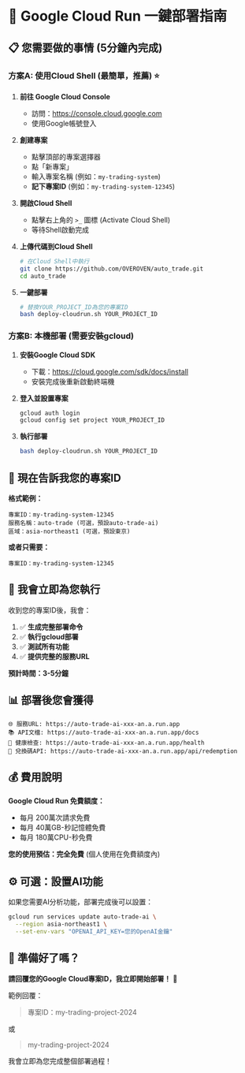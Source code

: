 # 🚀 Google Cloud Run 一鍵部署指南

## 📋 您需要做的事情 (5分鐘內完成)

### 方案A: 使用Cloud Shell (最簡單，推薦) ⭐

1. **前往 Google Cloud Console**
   - 訪問：https://console.cloud.google.com
   - 使用Google帳號登入

2. **創建專案** 
   - 點擊頂部的專案選擇器
   - 點「新專案」
   - 輸入專案名稱 (例如：`my-trading-system`)
   - **記下專案ID** (例如：`my-trading-system-12345`)

3. **開啟Cloud Shell**
   - 點擊右上角的 `>_` 圖標 (Activate Cloud Shell)
   - 等待Shell啟動完成

4. **上傳代碼到Cloud Shell**
   ```bash
   # 在Cloud Shell中執行
   git clone https://github.com/OVEROVEN/auto_trade.git
   cd auto_trade
   ```

5. **一鍵部署**
   ```bash
   # 替換YOUR_PROJECT_ID為您的專案ID
   bash deploy-cloudrun.sh YOUR_PROJECT_ID
   ```

### 方案B: 本機部署 (需要安裝gcloud)

1. **安裝Google Cloud SDK**
   - 下載：https://cloud.google.com/sdk/docs/install
   - 安裝完成後重新啟動終端機

2. **登入並設置專案**
   ```bash
   gcloud auth login
   gcloud config set project YOUR_PROJECT_ID
   ```

3. **執行部署**
   ```bash
   bash deploy-cloudrun.sh YOUR_PROJECT_ID
   ```

## 🎯 現在告訴我您的專案ID

**格式範例：**
```
專案ID：my-trading-system-12345
服務名稱：auto-trade (可選，預設auto-trade-ai)
區域：asia-northeast1 (可選，預設東京)
```

**或者只需要：**
```
專案ID：my-trading-system-12345
```

## 🚀 我會立即為您執行

收到您的專案ID後，我會：

1. ✅ **生成完整部署命令**
2. ✅ **執行gcloud部署**
3. ✅ **測試所有功能**
4. ✅ **提供完整的服務URL**

**預計時間：3-5分鐘**

## 📊 部署後您會獲得

```
🌐 服務URL: https://auto-trade-ai-xxx-an.a.run.app
📚 API文檔: https://auto-trade-ai-xxx-an.a.run.app/docs
💚 健康檢查: https://auto-trade-ai-xxx-an.a.run.app/health
🎫 兌換碼API: https://auto-trade-ai-xxx-an.a.run.app/api/redemption
```

## 💰 費用說明

**Google Cloud Run 免費額度：**
- 每月 200萬次請求免費
- 每月 40萬GB-秒記憶體免費 
- 每月 180萬CPU-秒免費

**您的使用預估：完全免費** (個人使用在免費額度內)

## ⚙️ 可選：設置AI功能

如果您需要AI分析功能，部署完成後可以設置：

```bash
gcloud run services update auto-trade-ai \
  --region asia-northeast1 \
  --set-env-vars "OPENAI_API_KEY=您的OpenAI金鑰"
```

## 🎊 準備好了嗎？

**請回覆您的Google Cloud專案ID，我立即開始部署！** 🚀

範例回覆：
> 專案ID：my-trading-project-2024

或

> my-trading-project-2024

我會立即為您完成整個部署過程！